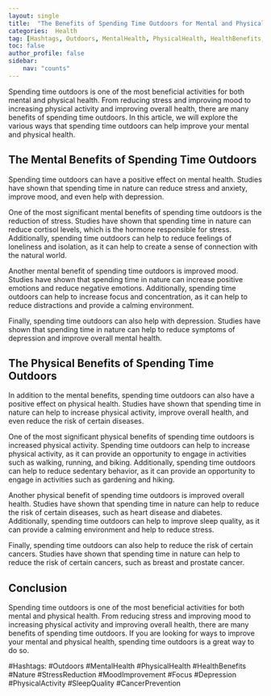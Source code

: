 ```yaml
---
layout: single
title:  "The Benefits of Spending Time Outdoors for Mental and Physical Health"
categories:  Health
tag: [Hashtags, Outdoors, MentalHealth, PhysicalHealth, HealthBenefits, Nature, StressReduction, MoodImprovement, Focus, Depression, PhysicalActivity, SleepQuality, CancerPrevention, ]
toc: false
author_profile: false
sidebar:
    nav: "counts"
---
```

    
Spending time outdoors is one of the most beneficial activities for both mental and physical health. From reducing stress and improving mood to increasing physical activity and improving overall health, there are many benefits of spending time outdoors. In this article, we will explore the various ways that spending time outdoors can help improve your mental and physical health.

## The Mental Benefits of Spending Time Outdoors

Spending time outdoors can have a positive effect on mental health. Studies have shown that spending time in nature can reduce stress and anxiety, improve mood, and even help with depression.

One of the most significant mental benefits of spending time outdoors is the reduction of stress. Studies have shown that spending time in nature can reduce cortisol levels, which is the hormone responsible for stress. Additionally, spending time outdoors can help to reduce feelings of loneliness and isolation, as it can help to create a sense of connection with the natural world.

Another mental benefit of spending time outdoors is improved mood. Studies have shown that spending time in nature can increase positive emotions and reduce negative emotions. Additionally, spending time outdoors can help to increase focus and concentration, as it can help to reduce distractions and provide a calming environment.

Finally, spending time outdoors can also help with depression. Studies have shown that spending time in nature can help to reduce symptoms of depression and improve overall mental health.

## The Physical Benefits of Spending Time Outdoors

In addition to the mental benefits, spending time outdoors can also have a positive effect on physical health. Studies have shown that spending time in nature can help to increase physical activity, improve overall health, and even reduce the risk of certain diseases.

One of the most significant physical benefits of spending time outdoors is increased physical activity. Spending time outdoors can help to increase physical activity, as it can provide an opportunity to engage in activities such as walking, running, and biking. Additionally, spending time outdoors can help to reduce sedentary behavior, as it can provide an opportunity to engage in activities such as gardening and hiking.

Another physical benefit of spending time outdoors is improved overall health. Studies have shown that spending time in nature can help to reduce the risk of certain diseases, such as heart disease and diabetes. Additionally, spending time outdoors can help to improve sleep quality, as it can provide a calming environment and help to reduce stress.

Finally, spending time outdoors can also help to reduce the risk of certain cancers. Studies have shown that spending time in nature can help to reduce the risk of certain cancers, such as breast and prostate cancer.

## Conclusion

Spending time outdoors is one of the most beneficial activities for both mental and physical health. From reducing stress and improving mood to increasing physical activity and improving overall health, there are many benefits of spending time outdoors. If you are looking for ways to improve your mental and physical health, spending time outdoors is a great way to do so. 

#Hashtags: 
#Outdoors #MentalHealth #PhysicalHealth #HealthBenefits #Nature #StressReduction #MoodImprovement #Focus #Depression #PhysicalActivity #SleepQuality #CancerPrevention
